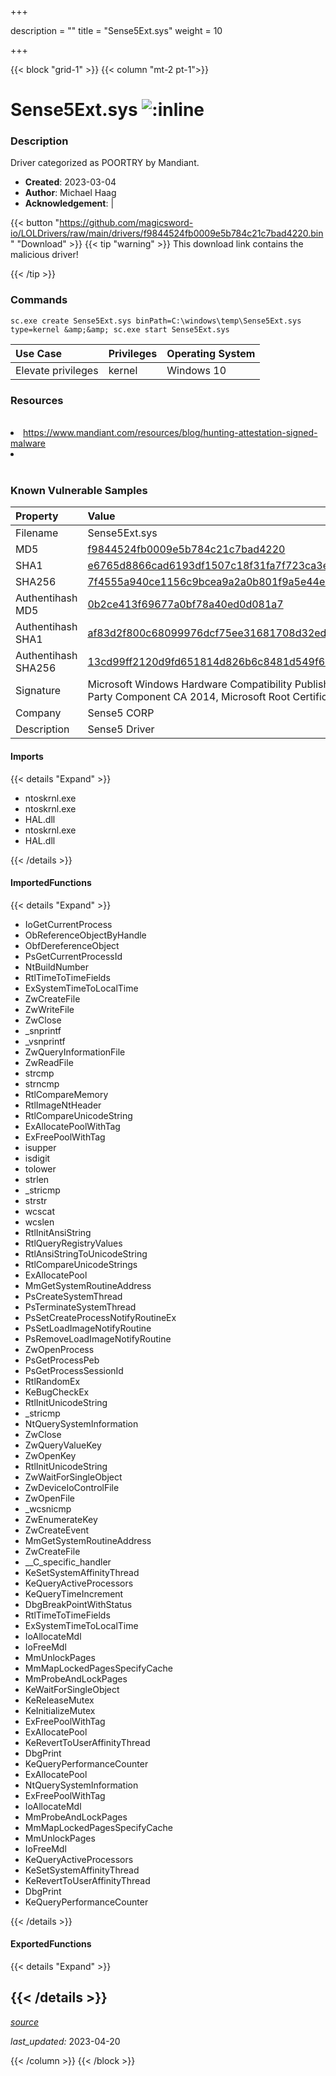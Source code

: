 +++

description = ""
title = "Sense5Ext.sys"
weight = 10

+++


{{< block "grid-1" >}}
{{< column "mt-2 pt-1">}}


# Sense5Ext.sys ![:inline](/images/twitter_verified.png) 


### Description

Driver categorized as POORTRY by Mandiant.

- **Created**: 2023-03-04
- **Author**: Michael Haag
- **Acknowledgement**:  | [](https://twitter.com/)

{{< button "https://github.com/magicsword-io/LOLDrivers/raw/main/drivers/f9844524fb0009e5b784c21c7bad4220.bin" "Download" >}}
{{< tip "warning" >}}
This download link contains the malicious driver!

{{< /tip >}}

### Commands

```
sc.exe create Sense5Ext.sys binPath=C:\windows\temp\Sense5Ext.sys type=kernel &amp;&amp; sc.exe start Sense5Ext.sys
```

| Use Case | Privileges | Operating System | 
|:---- | ---- | ---- |
| Elevate privileges | kernel | Windows 10 |

### Resources
<br>
<li><a href="https://www.mandiant.com/resources/blog/hunting-attestation-signed-malware">https://www.mandiant.com/resources/blog/hunting-attestation-signed-malware</a></li>
<li><a href=""></a></li>
<br>

### Known Vulnerable Samples

| Property           | Value |
|:-------------------|:------|
| Filename           | Sense5Ext.sys |
| MD5                | [f9844524fb0009e5b784c21c7bad4220](https://www.virustotal.com/gui/file/f9844524fb0009e5b784c21c7bad4220) |
| SHA1               | [e6765d8866cad6193df1507c18f31fa7f723ca3e](https://www.virustotal.com/gui/file/e6765d8866cad6193df1507c18f31fa7f723ca3e) |
| SHA256             | [7f4555a940ce1156c9bcea9a2a0b801f9a5e44ec9400b61b14a7b1a6404ffdf6](https://www.virustotal.com/gui/file/7f4555a940ce1156c9bcea9a2a0b801f9a5e44ec9400b61b14a7b1a6404ffdf6) |
| Authentihash MD5   | [0b2ce413f69677a0bf78a40ed0d081a7](https://www.virustotal.com/gui/search/authentihash%253A0b2ce413f69677a0bf78a40ed0d081a7) |
| Authentihash SHA1  | [af83d2f800c68099976dcf75ee31681708d32ed9](https://www.virustotal.com/gui/search/authentihash%253Aaf83d2f800c68099976dcf75ee31681708d32ed9) |
| Authentihash SHA256| [13cd99ff2120d9fd651814d826b6c8481d549f684a8fbfb2d8775c9faa1c27f5](https://www.virustotal.com/gui/search/authentihash%253A13cd99ff2120d9fd651814d826b6c8481d549f684a8fbfb2d8775c9faa1c27f5) |
| Signature         | Microsoft Windows Hardware Compatibility Publisher, Microsoft Windows Third Party Component CA 2014, Microsoft Root Certificate Authority 2010   |
| Company           | Sense5 CORP |
| Description       | Sense5 Driver |


#### Imports
{{< details "Expand" >}}
* ntoskrnl.exe
* ntoskrnl.exe
* HAL.dll
* ntoskrnl.exe
* HAL.dll

{{< /details >}}
#### ImportedFunctions
{{< details "Expand" >}}
* IoGetCurrentProcess
* ObReferenceObjectByHandle
* ObfDereferenceObject
* PsGetCurrentProcessId
* NtBuildNumber
* RtlTimeToTimeFields
* ExSystemTimeToLocalTime
* ZwCreateFile
* ZwWriteFile
* ZwClose
* _snprintf
* _vsnprintf
* ZwQueryInformationFile
* ZwReadFile
* strcmp
* strncmp
* RtlCompareMemory
* RtlImageNtHeader
* RtlCompareUnicodeString
* ExAllocatePoolWithTag
* ExFreePoolWithTag
* isupper
* isdigit
* tolower
* strlen
* _stricmp
* strstr
* wcscat
* wcslen
* RtlInitAnsiString
* RtlQueryRegistryValues
* RtlAnsiStringToUnicodeString
* RtlCompareUnicodeStrings
* ExAllocatePool
* MmGetSystemRoutineAddress
* PsCreateSystemThread
* PsTerminateSystemThread
* PsSetCreateProcessNotifyRoutineEx
* PsSetLoadImageNotifyRoutine
* PsRemoveLoadImageNotifyRoutine
* ZwOpenProcess
* PsGetProcessPeb
* PsGetProcessSessionId
* RtlRandomEx
* KeBugCheckEx
* RtlInitUnicodeString
* _stricmp
* NtQuerySystemInformation
* ZwClose
* ZwQueryValueKey
* ZwOpenKey
* RtlInitUnicodeString
* ZwWaitForSingleObject
* ZwDeviceIoControlFile
* ZwOpenFile
* _wcsnicmp
* ZwEnumerateKey
* ZwCreateEvent
* MmGetSystemRoutineAddress
* ZwCreateFile
* __C_specific_handler
* KeSetSystemAffinityThread
* KeQueryActiveProcessors
* KeQueryTimeIncrement
* DbgBreakPointWithStatus
* RtlTimeToTimeFields
* ExSystemTimeToLocalTime
* IoAllocateMdl
* IoFreeMdl
* MmUnlockPages
* MmMapLockedPagesSpecifyCache
* MmProbeAndLockPages
* KeWaitForSingleObject
* KeReleaseMutex
* KeInitializeMutex
* ExFreePoolWithTag
* ExAllocatePool
* KeRevertToUserAffinityThread
* DbgPrint
* KeQueryPerformanceCounter
* ExAllocatePool
* NtQuerySystemInformation
* ExFreePoolWithTag
* IoAllocateMdl
* MmProbeAndLockPages
* MmMapLockedPagesSpecifyCache
* MmUnlockPages
* IoFreeMdl
* KeQueryActiveProcessors
* KeSetSystemAffinityThread
* KeRevertToUserAffinityThread
* DbgPrint
* KeQueryPerformanceCounter

{{< /details >}}
#### ExportedFunctions
{{< details "Expand" >}}

{{< /details >}}
-----



[*source*](https://github.com/magicsword-io/LOLDrivers/tree/main/yaml/sense5ext.yaml)

*last_updated:* 2023-04-20








{{< /column >}}
{{< /block >}}
